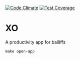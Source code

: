 [![Code Climate](https://codeclimate.com/github/gurdiga/xo/badges/gpa.svg)](https://codeclimate.com/github/gurdiga/xo)
[![Test Coverage](https://codeclimate.com/github/gurdiga/xo/badges/coverage.svg)](https://codeclimate.com/github/gurdiga/xo/coverage)

# XO

A productivity app for bailiffs

    make open-app
